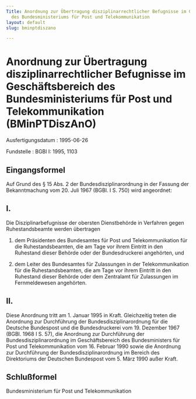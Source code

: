 ```yaml
---
Title: Anordnung zur Übertragung disziplinarrechtlicher Befugnisse im Geschäftsbereich
  des Bundesministeriums für Post und Telekommunikation
layout: default
slug: bminptdiszano

---
```


# Anordnung zur Übertragung disziplinarrechtlicher Befugnisse im Geschäftsbereich des Bundesministeriums für Post und Telekommunikation (BMinPTDiszAnO)

Ausfertigungsdatum
:   1995-06-26

Fundstelle
:   BGBl I: 1995, 1103



## Eingangsformel

Auf Grund des § 15 Abs. 2 der Bundesdisziplinarordnung in der Fassung
der Bekanntmachung vom 20. Juli 1967 (BGBl. I S. 750) wird angeordnet:


## I.

Die Disziplinarbefugnisse der obersten Dienstbehörde in Verfahren
gegen Ruhestandsbeamte werden übertragen

1.  dem Präsidenten des Bundesamtes für Post und Telekommunikation für die
    Ruhestandsbeamten, die am Tage vor ihrem Eintritt in den Ruhestand
    dieser Behörde oder der Bundesdruckerei angehörten, und


2.  dem Leiter des Bundesamtes für Zulassungen in der Telekommunikation
    für die Ruhestandsbeamten, die am Tage vor ihrem Eintritt in den
    Ruhestand dieser Behörde oder dem Zentralamt für Zulassungen im
    Fernmeldewesen angehörten.





## II.

Diese Anordnung tritt am 1. Januar 1995 in Kraft. Gleichzeitig treten
die Anordnung zur Durchführung der Bundesdisziplinarordnung für die
Deutsche Bundespost und die Bundesdruckerei vom 19. Dezember 1967
(BGBl. 1968 I S. 57), die Anordnung zur Durchführung der
Bundesdisziplinarordnung im Geschäftsbereich des Bundesministers für
Post und Telekommunikation vom 16. Februar 1990 sowie die Anordnung
zur Durchführung der Bundesdisziplinarordnung im Bereich des
Direktoriums der Deutschen Bundespost vom 5. März 1990 außer Kraft.


## Schlußformel

Bundesministerium für Post und Telekommunikation

